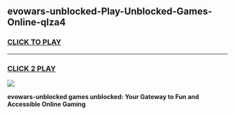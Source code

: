 
## evowars-unblocked-Play-Unblocked-Games-Online-qlza4
<h3>
<a href="https://premium76.site?title=evowars-unblocked&ref=24A">CLICK TO PLAY</a></h3>
<hr>

<h3>
<a href="https://premium76.site?title=evowars-unblocked&ref=24A">CLICK 2 PLAY</a>
  
</h3>

<a href="https://premium76.site?title=evowars-unblocked&ref=24A"><img src="https://clearcache.store/games.png"></a>


**evowars-unblocked games unblocked: Your Gateway to Fun and Accessible Online Gaming**
